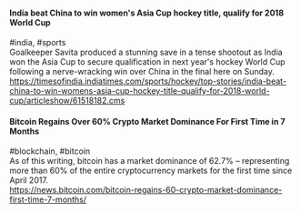 
#### India beat China to win women's Asia Cup hockey title, qualify for 2018 World Cup
#india, #sports  
Goalkeeper Savita produced a stunning save in a tense shootout as India won the Asia Cup to secure qualification in next year's hockey World Cup following a nerve-wracking win over China in the final here on Sunday.  
https://timesofindia.indiatimes.com/sports/hockey/top-stories/india-beat-china-to-win-womens-asia-cup-hockey-title-qualify-for-2018-world-cup/articleshow/61518182.cms

#### Bitcoin Regains Over 60% Crypto Market Dominance For First Time in 7 Months
#blockchain, #bitcoin  
As of this writing, bitcoin has a market dominance of 62.7% – representing more than 60% of the entire cryptocurrency markets for the first time since April 2017.  
https://news.bitcoin.com/bitcoin-regains-60-crypto-market-dominance-first-time-7-months/
